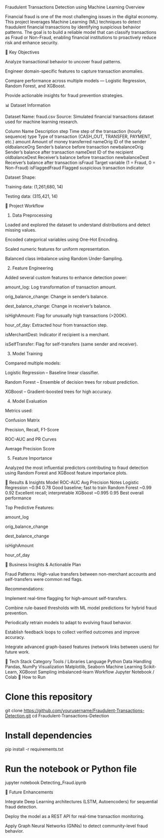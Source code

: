  Fraudulent Transactions Detection using Machine Learning
 Overview

Financial fraud is one of the most challenging issues in the digital economy. This project leverages Machine Learning (ML) techniques to detect fraudulent financial transactions by identifying suspicious behavior patterns.
The goal is to build a reliable model that can classify transactions as Fraud or Non-Fraud, enabling financial institutions to proactively reduce risk and enhance security.

🧠 Key Objectives

Analyze transactional behavior to uncover fraud patterns.

Engineer domain-specific features to capture transaction anomalies.

Compare performance across multiple models — Logistic Regression, Random Forest, and XGBoost.

Provide actionable insights for fraud prevention strategies.

📊 Dataset Information

Dataset Name: fraud.csv
Source: Simulated financial transactions dataset used for machine learning research.

Column Name	Description
step	Time step of the transaction (hourly sequence)
type	Type of transaction (CASH_OUT, TRANSFER, PAYMENT, etc.)
amount	Amount of money transferred
nameOrig	ID of the sender
oldbalanceOrg	Sender’s balance before transaction
newbalanceOrig	Sender’s balance after transaction
nameDest	ID of the recipient
oldbalanceDest	Receiver’s balance before transaction
newbalanceDest	Receiver’s balance after transaction
isFraud	Target variable (1 = Fraud, 0 = Non-Fraud)
isFlaggedFraud	Flagged suspicious transaction indicator

Dataset Shape:

Training data: (1,261,680, 14)

Testing data: (315,421, 14)

🧩 Project Workflow
1. Data Preprocessing

Loaded and explored the dataset to understand distributions and detect missing values.

Encoded categorical variables using One-Hot Encoding.

Scaled numeric features for uniform representation.

Balanced class imbalance using Random Under-Sampling.

2. Feature Engineering

Added several custom features to enhance detection power:

amount_log: Log transformation of transaction amount.

orig_balance_change: Change in sender’s balance.

dest_balance_change: Change in receiver’s balance.

isHighAmount: Flag for unusually high transactions (>200K).

hour_of_day: Extracted hour from transaction step.

isMerchantDest: Indicator if recipient is a merchant.

isSelfTransfer: Flag for self-transfers (same sender and receiver).

3. Model Training

Compared multiple models:

Logistic Regression – Baseline linear classifier.

Random Forest – Ensemble of decision trees for robust prediction.

XGBoost – Gradient-boosted trees for high accuracy.

4. Model Evaluation

Metrics used:

Confusion Matrix

Precision, Recall, F1-Score

ROC-AUC and PR Curves

Average Precision Score

5. Feature Importance

Analyzed the most influential predictors contributing to fraud detection using Random Forest and XGBoost feature importance plots.

🧪 Results & Insights
Model	ROC-AUC	Avg Precision	Notes
Logistic Regression	~0.94	0.78	Good baseline; fast to train
Random Forest	~0.99	0.92	Excellent recall; interpretable
XGBoost	~0.995	0.95	Best overall performance

Top Predictive Features:

amount_log

orig_balance_change

dest_balance_change

isHighAmount

hour_of_day

🧭 Business Insights & Actionable Plan

Fraud Patterns: High-value transfers between non-merchant accounts and self-transfers were common red flags.

Recommendations:

Implement real-time flagging for high-amount self-transfers.

Combine rule-based thresholds with ML model predictions for hybrid fraud prevention.

Periodically retrain models to adapt to evolving fraud behavior.

Establish feedback loops to collect verified outcomes and improve accuracy.

Integrate advanced graph-based features (network links between users) for future work.

🧰 Tech Stack
Category	Tools / Libraries
Language	Python
Data Handling	Pandas, NumPy
Visualization	Matplotlib, Seaborn
Machine Learning	Scikit-Learn, XGBoost
Sampling	imbalanced-learn
Workflow	Jupyter Notebook / Colab
🚀 How to Run
# Clone this repository
git clone https://github.com/yourusername/Fraudulent-Transactions-Detection.git
cd Fraudulent-Transactions-Detection

# Install dependencies
pip install -r requirements.txt

# Run the notebook or Python file
jupyter notebook Detecting_Fraud.ipynb

🧠 Future Enhancements

Integrate Deep Learning architectures (LSTM, Autoencoders) for sequential fraud detection.

Deploy the model as a REST API for real-time transaction monitoring.

Apply Graph Neural Networks (GNNs) to detect community-level fraud behavior.
